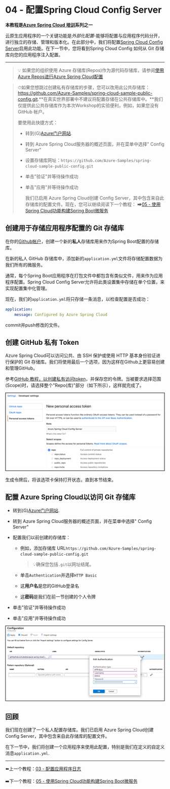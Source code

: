 # 04 - 配置Spring Cloud Config Server

**本教程是[Azure Spring Cloud 培训](../README.md)系列之一**

云原生应用程序的一个关键功能是*外部化配置*-能够将配置与应用程序代码分开，进行独立的存储、管理和版本化。在此部分中，我们将配置[Spring Cloud Config Server](https://cloud.spring.io/spring-cloud-config)启用此功能。在下一节中，您将看到Spring Cloud Config 如何从 Git 存储库向您的应用程序注入配置。

---

> 💡 如果您的组织使用 Azure 存储库(Repos)作为源代码存储库，请参阅[使用Azure Repos进行Azure Spring Cloud配置](AzureReposForConfig.md)

> ⏱如果您想跳过创建私有存储库的步骤，您可以改用此公共存储库：<https://github.com/Azure-Samples/spring-cloud-sample-public-config.git>.**在真实世界部署中不建议将配置存储在公共存储库中。**我们仅提供此公共存储库作为本次Workshop的实验便利，例如，如果您没有 GitHub 帐户。
>
> 要使用此快捷方式：
>
> -   转到(G)[Azure门户网站](https://portal.azure.com/).
> -   转到 Azure Spring Cloud服务器的概述页面，并在菜单中选择" Config Server"
> -   设置存储库网址：`https://github.com/Azure-Samples/spring-cloud-sample-public-config.git`
> -   单击"验证"并等待操作成功
> -   单击"应用"并等待操作成功
>
>     我们已启用 Azure Spring Cloud创建 Config Server，其中包含来自此存储库的配置文件。现在，您可以继续阅读下一个教程：
>     ➡[05 - 使用Spring Cloud功能构建Spring Boot微服务](../05-build-a-spring-boot-microservice-using-spring-cloud-features/README.md)

## 创建用于存储应用程序配置的 Git 存储库

在你的[Github帐户](https://github.com)，创建一个新的**私人**存储库用来作为Spring Boot配置的存储库。

在新的私人 GitHub 存储库中，添加新的`application.yml`文件将存储配置数据为我们所有的微服务。

通常，每个Spring Boot应用程序在打包文件中都包含有类似文件，用来作为应用程序配置。Spring Cloud Config Server允许将此类设置集中存储在单个位置，来实现配置集中化管理。

现在，我们的`application.yml`将只存储一条消息，以检查配置是否成功：

```yaml
application:
    message: Configured by Azure Spring Cloud
```

commit并push修改的文件。

## 创建 GitHub 私有 Token

Azure Spring Cloud可以访问公共、由 SSH 保护或使用 HTTP 基本身份验证进行保护的 Git 存储库。我们将使用最后一个选项，因为这样在Github上更容易创建和管理GitHub。

参考[GitHub 教程，以创建私有访问token](https://help.github.com/en/articles/creating-a-personal-access-token-for-the-command-line)，并保存您的令牌。当被要求选择范围(Scope)时，请选择整个"Repo(库)"部分（如下所示），这样就完成了。

![GitHub personal access token](media/01-github-personal-access-token.png)

生成令牌后，将该选项卡保持打开状态，直到本节结束。

## 配置 Azure Spring Cloud以访问 Git 存储库

-   转到(G)[Azure门户网站](https://portal.azure.com/?WT.mc_id=azurespringcloud-github-judubois).
-   转到 Azure Spring Cloud服务器的概述页面，并在菜单中选择" Config Server"
-   配置我们以前创建的存储库：

    -   例如，添加存储库 URL`https://github.com/Azure-Samples/spring-cloud-sample-public-config.git`

        > 💡确保您包括`.git`以网址结尾。

    -   单击`Authentication`并选择`HTTP Basic`

    -   这**用户名**是您的GitHub登录名

    -   这**密码**是我们在前一节创建的个人令牌
-   单击"验证"并等待操作成功
-   单击"应用"并等待操作成功

![Spring Cloud config server](media/02-config-server.png)

## 回顾

我们现在创建了一个私人配置存储库。我们已启用 Azure Spring Cloud创建 Config Server，其中包含来自此存储库的配置文件。

在下一节中，我们将创建一个应用程序来使用此配置，特别是我们在定义的自定义消息`application.yml`.

---

⬅️上一个教程：[03 - 配置应用程序日志](../03-configure-monitoring/README.md)

➡️下一个教程：[05 - 使用Spring Cloud功能构建Spring Boot微服务](../05-build-a-spring-boot-microservice-using-spring-cloud-features/README.md)
